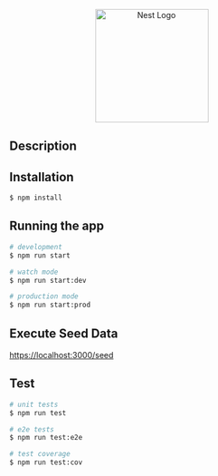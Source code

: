 <p align="center">
  <a href="http://nestjs.com/" target="blank"><img src="https://nestjs.com/img/logo-small.svg" width="200" alt="Nest Logo" /></a>
</p>

## Description

## Installation

```bash
$ npm install
```

## Running the app

```bash
# development
$ npm run start

# watch mode
$ npm run start:dev

# production mode
$ npm run start:prod
```

## Execute Seed Data

[https://localhost:3000/seed](https://localhost:3000/seed)

## Test

```bash
# unit tests
$ npm run test

# e2e tests
$ npm run test:e2e

# test coverage
$ npm run test:cov
```
